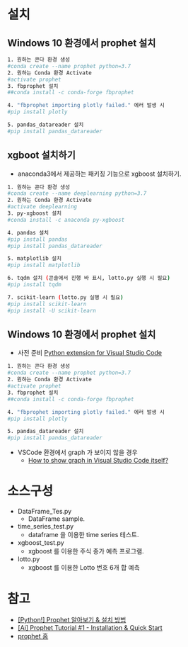# 설치

## Windows 10 환경에서 prophet 설치

```bash
1. 원하는 콘다 환경 생성
#conda create --name prophet python=3.7
2. 원하는 Conda 환경 Activate
#activate prophet
3. fbprophet 설치
##conda install -c conda-forge fbprophet

4. "fbprophet importing plotly failed." 에러 발생 시
#pip install plotly

5. pandas_datareader 설치
#pip install pandas_datareader
```
## xgboot 설치하기
* anaconda3에서 제공하는 패키징 기능으로 xgboost 설치하기. 

```bash
1. 원하는 콘다 환경 생성
#conda create --name deeplearning python=3.7
2. 원하는 Conda 환경 Activate
#activate deeplearning
3. py-xgboost 설치
#conda install -c anaconda py-xgboost

4. pandas 설치
#pip install pandas
#pip install pandas_datareader

5. matplotlib 설치
#pip install matplotlib

6. tqdm 설치 (콘솔에서 진행 바 표시, lotto.py 실행 시 필요)
#pip install tqdm

7. scikit-learn (lotto.py 실행 시 필요)
#pip install scikit-learn 
#pip install -U scikit-learn 
```

## Windows 10 환경에서 prophet 설치

* 사전 준비
    [Python extension for Visual Studio Code](https://marketplace.visualstudio.com/items?itemName=ms-python.python)

```bash
1. 원하는 콘다 환경 생성
#conda create --name prophet python=3.7
2. 원하는 Conda 환경 Activate
#activate prophet
3. fbprophet 설치
##conda install -c conda-forge fbprophet

4. "fbprophet importing plotly failed." 에러 발생 시
#pip install plotly

5. pandas_datareader 설치
#pip install pandas_datareader
```

* VSCode 환경에서 graph 가 보이지 않을 경우 
  * [How to show graph in Visual Studio Code itself?](https://stackoverflow.com/questions/49992300/how-to-show-graph-in-visual-studio-code-itself)


# 소스구성
* DataFrame_Tes.py
    * DataFrame sample.
* time_series_test.py
    * dataframe 을 이용한 time series 테스트.
* xgboost_test.py 
    * xgboost 를 이용한 주식 종가 예측 프로그램.
* lotto.py 
    * xgboost 를 이용한 Lotto 번호 6개 합 예측

# 참고
  * [[Python!] Prophet 알아보기 & 설치 방법](https://steemit.com/kr/@yoon/python-prophet-and)
  * [[Ai] Prophet Tutorial #1 - Installation & Quick Start](https://zamezzz.tistory.com/276)
  * [prophet 홈](https://facebook.github.io/prophet/)
